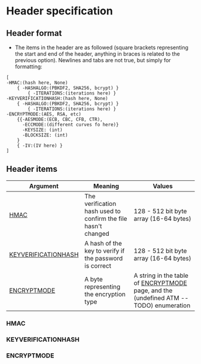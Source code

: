 # Header specification

## Header format

* The items in the header are as followed (square brackets representing the start and end of the header, anything in braces is related to the previous option). Newlines and tabs are not true, but simply for formatting:

```
[
-HMAC:(hash here, None)
    { -HASHALGO:(PBKDF2, SHA256, bcrypt) }
        { -ITERATIONS:(iterations here) }
-KEYVERIFICATIONHASH:(hash here, None)
    { -HASHALGO:(PBKDF2, SHA256, bcrypt) }
        { -ITERATIONS:(iterations here) }
-ENCRYPTMODE:(AES, RSA, etc)
    {{-AESMODE:(ECB, CBC, CFB, CTR),
      -ECCMODE:(different curves fo here)}
      -KEYSIZE: (int)
      -BLOCKSIZE: (int)
    }
    { -IV:(IV here) }
]
```

## Header items

| Argument      | Meaning       | Values|
| ------------- |-------------| ----- |
| <a href="#HMAC">HMAC</a> | The verification hash used to confirm the file hasn't changed | 128 - 512 bit byte array (16-64 bytes) |
| <a href="#KEYVERIFICATIONHASH">KEYVERIFICATIONHASH</a> | A hash of the key to verify if the password is correct | 128 - 512 bit byte array (16-64 bytes) |
| <a href="#ENCRYPTMODE">ENCRYPTMODE</a> | A byte representing the encryption type | A string in the table of <a href="#ENCRYPTMODE">ENCRYPTMODE</a> page, and the (undefined ATM -- TODO) enumeration |

### <p id="HMAC">HMAC</p>

### <p id="KEYVERIFICATIONHASH">KEYVERIFICATIONHASH</p>

### <p id ="ENCRYPTMODE">ENCRYPTMODE</P>
